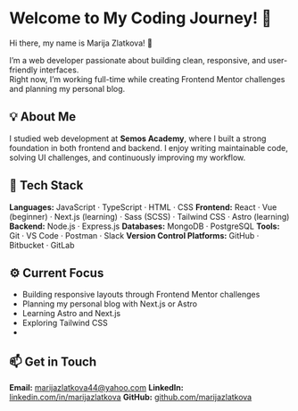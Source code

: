 # Welcome to My Coding Journey! 🚀

Hi there, my name is Marija Zlatkova! 👋

I’m a web developer passionate about building clean, responsive, and user-friendly interfaces.  
Right now, I’m working full-time while creating Frontend Mentor challenges and planning my personal blog.

## 💡 About Me

I studied web development at **Semos Academy**, where I built a strong foundation in both frontend and backend.
I enjoy writing maintainable code, solving UI challenges, and continuously improving my workflow.

## 🔧 Tech Stack

**Languages:** JavaScript · TypeScript · HTML · CSS
**Frontend:** React · Vue (beginner) · Next.js (learning) · Sass (SCSS) · Tailwind CSS · Astro (learning)
**Backend:** Node.js · Express.js
**Databases:** MongoDB · PostgreSQL
**Tools:** Git · VS Code · Postman · Slack
**Version Control Platforms:** GitHub · Bitbucket · GitLab

## ⚙️ Current Focus

- Building responsive layouts through Frontend Mentor challenges
- Planning my personal blog with Next.js or Astro
- Learning Astro and Next.js
- Exploring Tailwind CSS
- 
## 📫 Get in Touch

**Email:** marijazlatkova44@yahoo.com 
**LinkedIn:** [linkedin.com/in/marijazlatkova](https://www.linkedin.com/in/marijazlatkova) 
**GitHub:** [github.com/marijazlatkova](https://github.com/marijazlatkova) 
